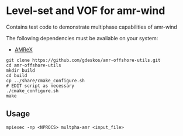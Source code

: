 
# Level-set and VOF for amr-wind

Contains test code to demonstrate multiphase capabilities of amr-wind

The following dependencies must be available on your system:

- [AMReX](https://github.com/AMReX-Codes/amrex)


```
git clone https://github.com/gdeskos/amr-offshore-utils.git
cd amr-offshore-utils
mkdir build
cd build
cp ../share/cmake_configure.sh 
# EDIT script as necessary
./cmake_configure.sh 
make 
```

## Usage

```
mpiexec -np <NPROCS> multpha-amr <input_file>
```

